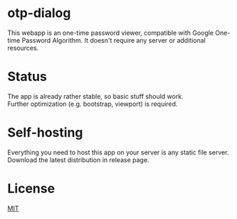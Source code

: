 # otp-dialog  

This webapp is an one-time password viewer, compatible with Google One-time Password Algorithm. It doesn't require any server or additional resources.  

# Status

The app is already rather stable, so basic stuff should work.  
Further optimization (e.g. bootstrap, viewport) is required.

# Self-hosting 

Everything you need to host this app on your server is any static file server.  
Download the latest distribution in release page.

# License

[MIT](https://github.com/popoway/otp-dialog/blob/master/LICENSE)
